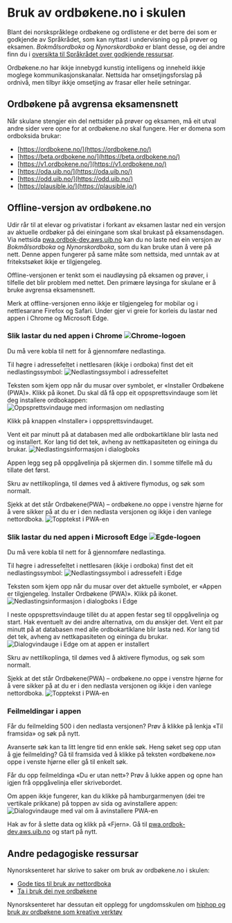 # Bruk av ordbøkene.no i skulen
Blant dei norskspråklege ordbøkene og ordlistene er det berre dei som er godkjende av Språkrådet, som kan nyttast i undervisning og på prøver og eksamen. _Bokmålsordboka_ og _Nynorskordboka_ er blant desse, og dei andre finn du i [oversikta til Språkrådet over godkjende ressursar](https://www.sprakradet.no/sprakhjelp/Skriverad/Ordlister/Ordlister-til-skulebruk/).

Ordbøkene.no har ikkje innebygd kunstig intelligens og inneheld ikkje moglege kommunikasjonskanalar. Nettsida har omsetjingsforslag på ordnivå, men tilbyr ikkje omsetjing av frasar eller heile setningar. 

## Ordbøkene på avgrensa eksamensnett
Når skulane stengjer ein del nettsider på prøver og eksamen, må eit utval andre sider vere opne for at ordbøkene.no skal fungere. Her er domena som ordboksida brukar:

*   [https://ordbokene.no/](https://ordbokene.no/)
*   [https://beta.ordbokene.no/](https://beta.ordbokene.no/)
*   [https://v1.ordbokene.no/](https://v1.ordbokene.no/)
*   [https://oda.uib.no/](https://oda.uib.no/)
*   [https://odd.uib.no/](https://odd.uib.no/)
*   [https://plausible.io/](https://plausible.io/)

 
## Offline-versjon av ordbøkene.no
Udir rår til at elevar og privatistar i forkant av eksamen lastar ned ein versjon av aktuelle ordbøker på dei einingane som skal brukast på eksamensdagen. Via nettsida [pwa.ordbok-dev.aws.uib.no](https://pwa.ordbok-dev.aws.uib.no) kan du no laste ned ein versjon av _Bokmålsordboka_ og _Nynorskordboka_, som du kan bruke utan å vere på nett. Denne appen fungerer på same måte som nettsida, med unntak av at fritekstsøket ikkje er tilgjengeleg.

Offline-versjonen er tenkt som ei naudløysing på eksamen og prøver, i tilfelle det blir problem med nettet. Den primære løysinga for skulane er å bruke avgrensa eksamensnett. 

Merk at offline-versjonen enno ikkje er tilgjengeleg for mobilar og i nettlesarane Firefox og Safari. Under gjer vi greie for korleis du lastar ned appen i Chrome og Microsoft Edge. 

### Slik lastar du ned appen i Chrome ![Chrome-logoen](/content-images/logos_chrome.svg)
Du må vere kobla til nett for å gjennomføre nedlastinga. 

Til høgre i adressefeltet i nettlesaren (ikkje i ordboka) finst det eit nedlastingssymbol: 
![Nedlastingssymbol i adressefeltet](/content-images/Picture1.png)

Teksten som kjem opp når du musar over symbolet, er «Installer Ordbøkene (PWA)». Klikk på ikonet. Du skal då få opp eit oppsprettsvindauge som lèt deg installere ordbokappen: 
![Oppsprettsvindauge med informasjon om nedlasting](/content-images/Picture2.png)

Klikk på knappen «Installer» i oppsprettsvindauget.  

Vent eit par minutt på at databasen med alle ordbokartiklane blir lasta ned og installert. Kor lang tid det tek, avheng av nettkapasiteten og eininga du brukar. 
![Nedlastingsinformasjon i dialogboks](/content-images/Downloading_symbol_nno.png)

Appen legg seg på oppgåvelinja på skjermen din. I somme tilfelle må du tillate det først.
 
Skru av nettilkoplinga, til dømes ved å aktivere flymodus, og søk som normalt.

Sjekk at det står Ordbøkene(PWA) – ordbøkene.no oppe i venstre hjørne for å vere sikker på at du er i den nedlasta versjonen og ikkje i den vanlege nettordboka.
![Topptekst i PWA-en](/content-images/Header_PWA.png)

### Slik lastar du ned appen i Microsoft Edge ![Egde-logoen](/content-images/logos_microsoft-egde.svg)
Du må vere kobla til nett for å gjennomføre nedlastinga. 

Til høgre i adressefeltet i nettlesaren (ikkje i ordboka) finst det eit nedlastingssymbol: 
![Nedlastingssymbol i adressefelt i Edge](/content-images/Address%20bar_Edge_nob.png)

Teksten som kjem opp når du musar over det aktuelle symbolet, er «Appen er tilgjengeleg. Installer Ordbøkene (PWA)». Klikk på ikonet. 
![Nedlastingsinformasjon i dialogboks i Edge](/content-images/Install_Edge_nno.png)

I neste oppsprettsvindauge tillèt du at appen festar seg til oppgåvelinja og start. Hak eventuelt av dei andre alternativa, om du ønskjer det. Vent eit par minutt på at databasen med alle ordbokartiklane blir lasta ned. Kor lang tid det tek, avheng av nettkapasiteten og eininga du brukar. 
![Dialogvindauge i Edge om at appen er installert](/content-images/Downloading_symbol_Edge_nno.png)

Skru av nettilkoplinga, til dømes ved å aktivere flymodus, og søk som normalt. 

Sjekk at det står Ordbøkene(PWA) – ordbøkene.no oppe i venstre hjørne for å vere sikker på at du er i den nedlasta versjonen og ikkje i den vanlege nettordboka.
![Topptekst i PWA-en](/content-images/Header_PWA.png)

### Feilmeldingar i appen
Får du feilmelding 500 i den nedlasta versjonen? Prøv å klikke på lenkja «Til framsida» og søk på nytt. 

Avanserte søk kan ta litt lengre tid enn enkle søk. Heng søket seg opp utan å gje feilmelding? Gå til framsida ved å klikke på teksten «ordbøkene.no» oppe i venste hjørne eller gå til enkelt søk.

Får du opp feilmeldinga «Du er utan nett»? Prøv å lukke appen og opne han igjen frå oppgåvelinja eller skrivebordet. 

Om appen ikkje fungerer, kan du klikke på hamburgarmenyen (dei tre vertikale prikkane) på toppen av sida og avinstallere appen:
![Dialogvindauge med val om å avinstallere PWA-en](/content-images/Uninstall%20PWA.PNG)

Hak av for å slette data og klikk på «Fjern». Gå til [pwa.ordbok-dev.aws.uib.no](https://pwa.ordbok-dev.aws.uib.no) og start på nytt.

## Andre pedagogiske ressursar
Nynorsksenteret har skrive to saker om bruk av ordbøkene.no i skulen:

*   [Gode tips til bruk av nettordboka](https://nynorsksenteret.no/vidaregaande/grammatikk/gode-tips-til-bruk-av-nettordboka)
*   [Ta i bruk dei nye ordbøkene](https://nynorsksenteret.no/blogg/ta-i-bruk-dei-nye-ordbokene)

Nynorsksenteret har dessutan eit opplegg for ungdomsskulen om [hiphop og bruk av ordbøkene som kreative verktøy](https://nynorsksenteret.no/ungdomsskule/skriving/kreativ-skriving/hiphop-ordboka-som-kreativt-verktoy)